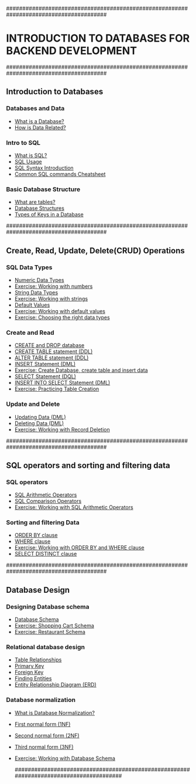 #######################################################################################

# INTRODUCTION TO DATABASES FOR BACKEND DEVELOPMENT

#######################################################################################

## Introduction to Databases

### Databases and Data

- [What is a Database?](https://github.com/marvedventures/databases-for-backend-development/blob/master/1-introduction-to-databases/databases-and-data/what-is-a-database.sql)
- [How is Data Related?](https://github.com/marvedventures/databases-for-backend-development/blob/master/1-introduction-to-databases/databases-and-data/how-is-data-related.sql)

### Intro to SQL

- [What is SQL?](https://github.com/marvedventures/databases-for-backend-development/blob/master/1-introduction-to-databases/introduction-to-sql/what-is-sql.sql)
- [SQL Usage](https://github.com/marvedventures/databases-for-backend-development/blob/master/1-introduction-to-databases/introduction-to-sql/what-is-sql.sql)
- [SQL Syntax Introduction](https://github.com/marvedventures/databases-for-backend-development/blob/master/1-introduction-to-databases/introduction-to-sql/sql-syntax-intro.sql)
- [Common SQL commands Cheatsheet](https://github.com/marvedventures/databases-for-backend-development/blob/master/1-introduction-to-databases/introduction-to-sql/sql-commands.sql)

### Basic Database Structure

- [What are tables?](https://github.com/marvedventures/databases-for-backend-development/blob/master/1-introduction-to-databases/basic-database-structure/database-tables.sql)
- [Database Structures](https://github.com/marvedventures/databases-for-backend-development/blob/master/1-introduction-to-databases/basic-database-structure/database-structure.sql)
- [Types of Keys in a Database](https://github.com/marvedventures/databases-for-backend-development/blob/master/1-introduction-to-databases/basic-database-structure/database-tables.sql)

#######################################################################################

## Create, Read, Update, Delete(CRUD) Operations

### SQL Data Types

- [Numeric Data Types](https://github.com/marvedventures/databases-for-backend-development/blob/master/2-crud-operations/sql-data-types/numeric-datatypes.sql)
- [Exercise: Working with numbers](https://github.com/marvedventures/databases-for-backend-development/blob/master/2-crud-operations/sql-data-types/working-with-numbers.sql)
- [String Data Types](https://github.com/marvedventures/databases-for-backend-development/blob/master/2-crud-operations/sql-data-types/string-datatypes.sql)
- [Exercise: Working with strings](https://github.com/marvedventures/databases-for-backend-development/blob/master/2-crud-operations/sql-data-types/working-with-strings.sql)
- [Default Values](https://github.com/marvedventures/databases-for-backend-development/blob/master/2-crud-operations/sql-data-types/default-values.sql)
- [Exercise: Working with default values](https://github.com/marvedventures/databases-for-backend-development/blob/master/2-crud-operations/sql-data-types/working-with-default-values.sql)
- [Exercise: Choosing the right data types](https://github.com/marvedventures/databases-for-backend-development/blob/master/2-crud-operations/sql-data-types/working-with-datatypes.sql)

### Create and Read

- [CREATE and DROP database](https://github.com/marvedventures/databases-for-backend-development/blob/master/2-crud-operations/create-and-read/create-and-drop.sql)
- [CREATE TABLE statement (DDL)](https://github.com/marvedventures/databases-for-backend-development/blob/master/2-crud-operations/create-and-read/create-table.sql)
- [ALTER TABLE statement (DDL)](https://github.com/marvedventures/databases-for-backend-development/blob/master/2-crud-operations/create-and-read/alter-table.sql)
- [INSERT Statement (DML)](https://github.com/marvedventures/databases-for-backend-development/blob/master/2-crud-operations/create-and-read/insert.sql)
- [Exercise: Create Database, create table and insert data](https://github.com/marvedventures/databases-for-backend-development/blob/master/2-crud-operations/create-and-read/working-with-create-db-table-inserting-data.sql)
- [SELECT Statement (DQL)](https://github.com/marvedventures/databases-for-backend-development/blob/master/2-crud-operations/create-and-read/select.sql)
- [INSERT INTO SELECT Statement (DML)](https://github.com/marvedventures/databases-for-backend-development/blob/master/2-crud-operations/create-and-read/insert-into-select.sql)
- [Exercise: Practicing Table Creation](https://github.com/marvedventures/databases-for-backend-development/blob/master/2-crud-operations/create-and-read/working-with-table-creation.sql)

### Update and Delete

- [Updating Data (DML)](https://github.com/marvedventures/databases-for-backend-development/blob/master/2-crud-operations/update-and-delete/updating-data.sql)
- [Deleting Data (DML)](https://github.com/marvedventures/databases-for-backend-development/blob/master/2-crud-operations/update-and-delete/deleting-data.sql)
- [Exercise: Working with Record Deletion](https://github.com/marvedventures/databases-for-backend-development/blob/master/2-crud-operations/update-and-delete/working-with-record-deletion.sql)

#######################################################################################

## SQL operators and sorting and filtering data

### SQL operators

- [SQL Arithmetic Operators](https://github.com/marvedventures/databases-for-backend-development/blob/master/3-sql-operators-sorting-and-filtering-data/sql-operators/sql-arithmetic-operators.sql)
- [SQL Comparison Operators](https://github.com/marvedventures/databases-for-backend-development/blob/master/3-sql-operators-sorting-and-filtering-data/sql-operators/sql-comparison-operators.sql)
- [Exercise: Working with SQL Arithmetic Operators](https://github.com/marvedventures/databases-for-backend-development/blob/master/3-sql-operators-sorting-and-filtering-data/sql-operators/working-with-operators/working-with-arithmetic-operators.sql)

### Sorting and filtering Data

- [ORDER BY clause](https://github.com/marvedventures/databases-for-backend-development/blob/master/3-sql-operators-sorting-and-filtering-data/sorting-and-filtering-data/order-by-clause.sql)
- [WHERE clause](https://github.com/marvedventures/databases-for-backend-development/blob/master/3-sql-operators-sorting-and-filtering-data/sorting-and-filtering-data/where-clause.sql)
- [Exercise: Working with ORDER BY and WHERE clause](https://github.com/marvedventures/databases-for-backend-development/blob/master/3-sql-operators-sorting-and-filtering-data/sorting-and-filtering-data/working-with-order-by-and-where.sql)
- [SELECT DISTINCT clause](https://github.com/marvedventures/databases-for-backend-development/blob/master/3-sql-operators-sorting-and-filtering-data/sorting-and-filtering-data/select-distinct.sql)

#######################################################################################

## Database Design

### Designing Database schema

- [Database Schema](https://github.com/marvedventures/databases-for-backend-development/blob/master/4-database-design/designing-database-schema/database-schema.sql)
- [Exercise: Shopping Cart Schema](https://github.com/marvedventures/databases-for-backend-development/blob/master/4-database-design/designing-database-schema/shopping-cart-schema)
- [Exercise: Restaurant Schema](https://github.com/marvedventures/databases-for-backend-development/blob/master/4-database-design/designing-database-schema/restaurant-schema)

### Relational database design

- [Table Relationships](https://github.com/marvedventures/databases-for-backend-development/blob/master/4-database-design/relational-database-design/table-relationships.sql)
- [Primary Key](https://github.com/marvedventures/databases-for-backend-development/blob/master/4-database-design/relational-database-design/primary-key.sql)
- [Foreign Key](https://github.com/marvedventures/databases-for-backend-development/blob/master/4-database-design/relational-database-design/foreign-key.sql)
- [Finding Entities](https://github.com/marvedventures/databases-for-backend-development/blob/master/4-database-design/relational-database-design/finding-entities.sql)
- [Entity Relationship Diagram (ERD)](https://github.com/marvedventures/databases-for-backend-development/blob/master/4-database-design/relational-database-design/erd.sql)

### Database normalization

- [What is Database Normalization?](https://github.com/marvedventures/databases-for-backend-development/blob/master/4-database-design/database-normalization/database-normalization.sql)
- [First normal form (1NF)](https://github.com/marvedventures/databases-for-backend-development/blob/master/4-database-design/database-normalization/1nf.sql)
- [Second normal form (2NF)](https://github.com/marvedventures/databases-for-backend-development/blob/master/4-database-design/database-normalization/2nf.sql)
- [Third normal form (3NF)](https://github.com/marvedventures/databases-for-backend-development/blob/master/4-database-design/database-normalization/3nf.sql)
- [Exercise: Working with Database Schema](https://github.com/marvedventures/databases-for-backend-development/blob/master/4-database-design/working-with-database-schema)

  #######################################################################################
